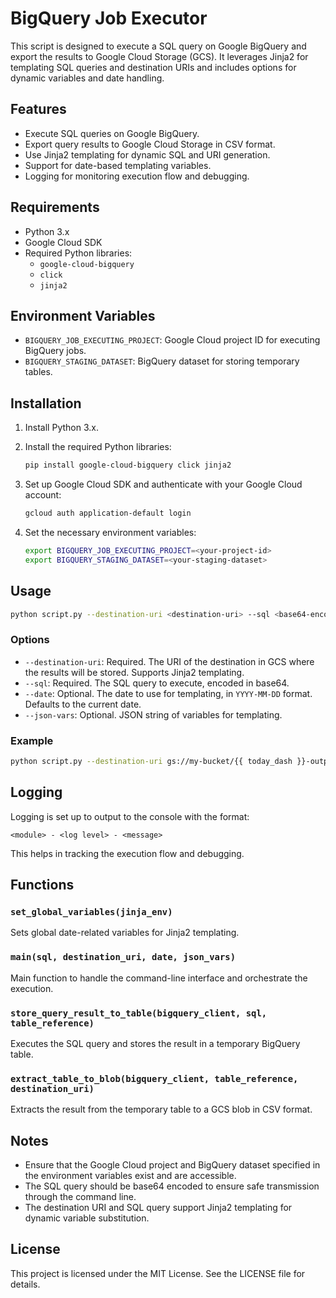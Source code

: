 # BigQuery Job Executor

This script is designed to execute a SQL query on Google BigQuery and export the results to Google Cloud Storage (GCS). It leverages Jinja2 for templating SQL queries and destination URIs and includes options for dynamic variables and date handling.

## Features

- Execute SQL queries on Google BigQuery.
- Export query results to Google Cloud Storage in CSV format.
- Use Jinja2 templating for dynamic SQL and URI generation.
- Support for date-based templating variables.
- Logging for monitoring execution flow and debugging.

## Requirements

- Python 3.x
- Google Cloud SDK
- Required Python libraries:
  - `google-cloud-bigquery`
  - `click`
  - `jinja2`

## Environment Variables

- `BIGQUERY_JOB_EXECUTING_PROJECT`: Google Cloud project ID for executing BigQuery jobs.
- `BIGQUERY_STAGING_DATASET`: BigQuery dataset for storing temporary tables.

## Installation

1. Install Python 3.x.
2. Install the required Python libraries:

   ```bash
   pip install google-cloud-bigquery click jinja2
   ```

3. Set up Google Cloud SDK and authenticate with your Google Cloud account:

   ```bash
   gcloud auth application-default login
   ```

4. Set the necessary environment variables:

   ```bash
   export BIGQUERY_JOB_EXECUTING_PROJECT=<your-project-id>
   export BIGQUERY_STAGING_DATASET=<your-staging-dataset>
   ```

## Usage

```bash
python script.py --destination-uri <destination-uri> --sql <base64-encoded-sql> [--date <date>] [--json-vars <json-variables>]
```

### Options

- `--destination-uri`: Required. The URI of the destination in GCS where the results will be stored. Supports Jinja2 templating.
- `--sql`: Required. The SQL query to execute, encoded in base64.
- `--date`: Optional. The date to use for templating, in `YYYY-MM-DD` format. Defaults to the current date.
- `--json-vars`: Optional. JSON string of variables for templating.

### Example

```bash
python script.py --destination-uri gs://my-bucket/{{ today_dash }}-output.csv --sql U0VMRUNUICogRlJPTSBteV90YWJsZQ== --json-vars '{"param1": "value1"}'
```

## Logging

Logging is set up to output to the console with the format:

```
<module> - <log level> - <message>
```

This helps in tracking the execution flow and debugging.

## Functions

### `set_global_variables(jinja_env)`

Sets global date-related variables for Jinja2 templating.

### `main(sql, destination_uri, date, json_vars)`

Main function to handle the command-line interface and orchestrate the execution.

### `store_query_result_to_table(bigquery_client, sql, table_reference)`

Executes the SQL query and stores the result in a temporary BigQuery table.

### `extract_table_to_blob(bigquery_client, table_reference, destination_uri)`

Extracts the result from the temporary table to a GCS blob in CSV format.

## Notes

- Ensure that the Google Cloud project and BigQuery dataset specified in the environment variables exist and are accessible.
- The SQL query should be base64 encoded to ensure safe transmission through the command line.
- The destination URI and SQL query support Jinja2 templating for dynamic variable substitution.

## License

This project is licensed under the MIT License. See the LICENSE file for details.